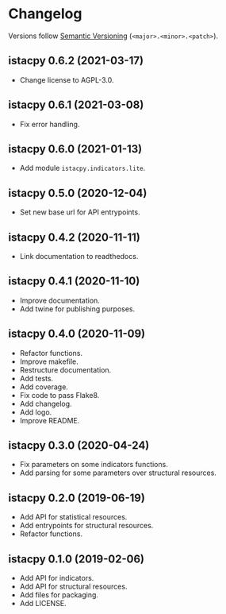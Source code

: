 # Changelog

Versions follow [Semantic Versioning](https://semver.org/) (`<major>.<minor>.<patch>`).

## istacpy 0.6.2 (2021-03-17)

- Change license to AGPL-3.0.

## istacpy 0.6.1 (2021-03-08)

- Fix error handling.

## istacpy 0.6.0 (2021-01-13)

- Add module `istacpy.indicators.lite`.

## istacpy 0.5.0 (2020-12-04)

- Set new base url for API entrypoints.

## istacpy 0.4.2 (2020-11-11)

- Link documentation to readthedocs.

## istacpy 0.4.1 (2020-11-10)

- Improve documentation.
- Add twine for publishing purposes.

## istacpy 0.4.0 (2020-11-09)

- Refactor functions.
- Improve makefile.
- Restructure documentation.
- Add tests.
- Add coverage.
- Fix code to pass Flake8.
- Add changelog.
- Add logo.
- Improve README.

## istacpy 0.3.0 (2020-04-24)

- Fix parameters on some indicators functions.
- Add parsing for some parameters over structural resources.

## istacpy 0.2.0 (2019-06-19)

- Add API for statistical resources.
- Add entrypoints for structural resources.
- Refactor functions.

## istacpy 0.1.0 (2019-02-06)

- Add API for indicators.
- Add API for structural resources.
- Add files for packaging.
- Add LICENSE.
